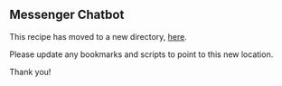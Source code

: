 ## Messenger Chatbot

This recipe has moved to a new directory, [here](https://github.com/meta-llama/llama-cookbook/tree/main/end-to-end-use-cases/customerservice_chatbots/messenger_chatbot).

Please update any bookmarks and scripts to point to this new location.


Thank you!
